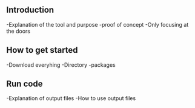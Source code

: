 ## Introduction
-Explanation of the tool and purpose
-proof of concept
-Only focusing at the doors


## How to get started
-Download everyhing
-Directory
-packages

## Run code
-Explanation of output files
-How to use output files

